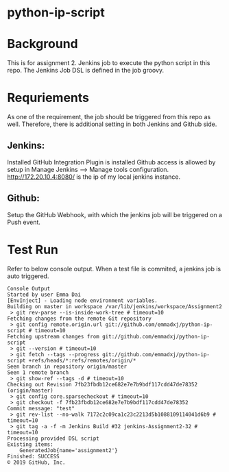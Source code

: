 python-ip-script
=================

# Background
This is for assignment 2. Jenkins job to execute the python script in this repo.
The Jenkins Job DSL is defined in the job groovy.

# Requriements
As one of the requirement, the job should be triggered from this repo as well. Therefore, there is additional setting in both Jenkins and Github side.

Jenkins:
----------
Installed GitHub Integration Plugin is installed
Github access is allowed by setup in Manage Jenkins --> Manage tools configuration.
http://172.20.10.4:8080/ is the ip of my local jenkins instance.


Github:
-------
Setup the GitHub Webhook, with which the jenkins job will be triggered on a Push event.


# Test Run
Refer to below console output. When a test file is commited, a jenkins job is auto triggered.
~~~
Console Output
Started by user Emma Dai
[EnvInject] - Loading node environment variables.
Building on master in workspace /var/lib/jenkins/workspace/Assignment2
 > git rev-parse --is-inside-work-tree # timeout=10
Fetching changes from the remote Git repository
 > git config remote.origin.url git://github.com/emmadxj/python-ip-script # timeout=10
Fetching upstream changes from git://github.com/emmadxj/python-ip-script
 > git --version # timeout=10
 > git fetch --tags --progress git://github.com/emmadxj/python-ip-script +refs/heads/*:refs/remotes/origin/*
Seen branch in repository origin/master
Seen 1 remote branch
 > git show-ref --tags -d # timeout=10
Checking out Revision 7fb23fbdb12ce682e7e7b9bdf117cdd47de78352 (origin/master)
 > git config core.sparsecheckout # timeout=10
 > git checkout -f 7fb23fbdb12ce682e7e7b9bdf117cdd47de78352
Commit message: "test"
 > git rev-list --no-walk 7172c2c09ca1c23c2213d5b1088109114041d6b9 # timeout=10
 > git tag -a -f -m Jenkins Build #32 jenkins-Assignment2-32 # timeout=10
Processing provided DSL script
Existing items:
    GeneratedJob{name='assignment2'}
Finished: SUCCESS
© 2019 GitHub, Inc.
~~~
